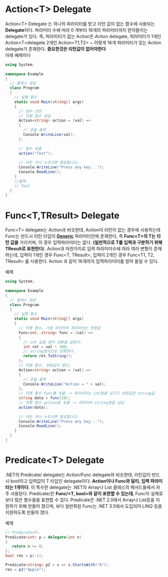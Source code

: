 # Action\<T> Delegate
Action\<T> Delegate 는 하나의 파라미터를 받고 리턴 값이 없는 함수에 사용되는 **Delegate**이다. 파라미터 수에 따라 0 개부터 16개의 파라미터까지 받아들이는 delegate가 있다. 즉, 파라미터가 없는 Action은 Action delegate, 파라미터가 1개인 Action\<T>delagete 2개인 Action\<T1,T2> ~ 이렇게 16개 파라미터가 있는 Action delegate가 존재한다. **중요한것은 리턴값이 없어야한다**  
아래 예제이다
```c#
using System;
 
namespace Example
{
  // 클래스 생성
  class Program
  {
    // 실행 함수
    static void Main(string[] args)
    {
      // 변수 선언      
      // 익명 함수 생성
      Action<string> action = (val) =>
      {
        // 콘솔 출력
        Console.WriteLine(val);
      };
 
      // 함수 호출
      action("Test");
 
      // 아무 키나 누르시면 종료합니다.
      Console.WriteLine("Press any key...");
      Console.ReadLine();
    }
    //출력
    // Test
  }
}
```
# Func\<T,TResult> Delegate
Func\<T> delegate는 Action과 비슷한데, Action이 리턴이 없는 경우에 사용하는데 Func는 반드시 리턴 타입이 <u>**Generic**</u> 파라미터안에 존재한다, 즉 **Func\<T>의 T는 리턴 값을** 가리키며, 이 경우 입력파라미터는 없다. **(일반적으로 T를 입력과 구분하기 위해 TResult로 표현한다**). Action과 마찬가지로 입력 파라미터수에 따라 여러 변형이 존재하는데, 입력이 1개인 경우 Func<T, TResult>, 입력이 2개인 경우 Func<T1, T2, TResult> 를 사용한다. Action 과 같이 16개까지 입력파라미터를 받아 들일 수 있다.  

예제
```c#
using System;
 
namespace Example
{
  // 클래스 생성
  class Program
  {
    // 실행 함수
    static void Main(string[] args)
    {
      // 익명 함수, 가장 마지막의 파라미터는 반환값
      Func<int, string> func = (val) =>
      {
        // int 값을 받아 100을 곱한다.
        int ret = val * 100;
        // string형식으로 반환한다.
        return ret.ToString();
      };
      // 익명 함수, 반환값이 없다.
      Action<string> action = (val) =>
      {
        // 콘솔 출력
        Console.WriteLine("Action = " + val);
      };
      // 익명 함수 func를 호출 -> 파라미터는 int형을 넘기고 반환값은 string값
      string data = func(10);
      // 익명 함수 action을 호출 -> 파라미터 string형을 넘김
      action(data);
 
      // 아무 키나 누르시면 종료합니다.
      Console.WriteLine("Press any key...");
      Console.ReadLine();
    }
  }
}
```
# Predicate\<T> Delegate
.NET의 Predicate/<T> delegate는 Action/Func delegate와 비슷한데, 리턴값이 반드시 bool이고 입력값이 T 타입인 delegate이다. **Action이나 Func와 달리, 입력 파라미터는 1개이다**. 이 특수한 delegate는 .NET의 Array나 List 클래스의 메서드들에서 자주 사용된다. Predicate/<T>은 **Func/<T, bool>와 같이 표현할 수 있는데**, Func이 실제로 보다 많은 함수들을 표현할 수 있다. Predicate은 .NET 2.0에서 Array나 List등을 지원하기 위해 만들어 졌으며, 보다 일반화된 Func는 .NET 3.5에서 도입되어 LINQ 등을 지원하도록 만들어 졌다.  

예제
```c#
// Predicate<T>
Predicate<int> p = delegate(int n)
{
   return n >= 0;
};
bool res = p(-1);

Predicate<string> p2 = s => s.StartsWith("A");
res = p2("Apple");
```
